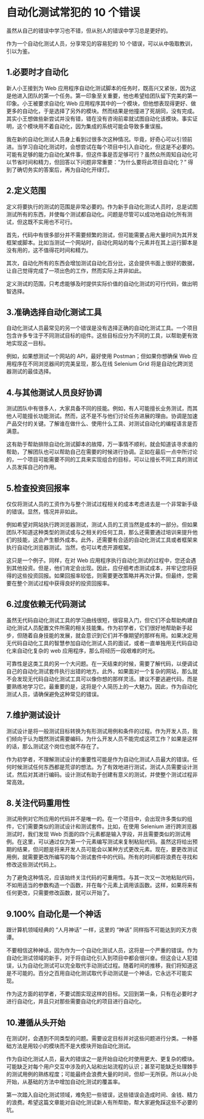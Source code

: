 # 自动化测试常犯的 10 个错误

虽然从自己的错误中学习也不错，但从别人的错误中学习总是更好的。

作为一个自动化测试人员，分享常见的容易犯的 10 个错误，可以从中吸取教训，引以为鉴。

## 1.必要时才自动化

新人小王接到为 Web 应用程序自动化测试脚本的任务时，既高兴又紧张，因为这是他进入团队的第一个任务。第一印象至关重要，他也希望给团队留下完美的第一印象。小王被要求自动化 Web 应用程序其中的一个模块，但他想表现得更好、做更多的自动化，于是选择了另外的模块。然而结果是他撞进了死胡同，没有完成。其实小王想做些新尝试并没有错，错在没有咨询前辈就试图自动化该模块。事实证明，这个模块用不着自动化，因为集成的系统可能会导致多重误报。

我在新的自动化测试人员身上看到过很多次这种情况。毕竟，好奇心可以引领前进。当学习自动化测试时，会想尝试在每个项目中引入自动化，但这是不必要的。可能有足够的能力自动化某件事，但这件事是否足够可行？虽然众所周知自动化可以节省时间和精力，但回答以下问题非常重要：“为什么要将此项目自动化？” 得到了确切务实的答案后，再为自动化开绿灯。

## 2.定义范围

定义将要执行的测试的范围是非常必要的。作为新手自动化测试人员时，总是试图测试所有的东西，并使每个测试都自动化。问题是尽管可以成功地自动化所有测试，但这既不实用也不可行。

首先，代码中有很多部分并不需要频繁的测试，但可能需要占用大量时间为其开发框架或脚本。比如当测试一个网站时，自动化网站的每个元素并在其上运行脚本是没有用的，这不值得花时间和精力。

其次，自动化所有的东西会增加测试自动化百分比，这会提供书面上很好的数据，让自己觉得完成了一项出色的工作，然而实际上并非如此。

定义测试的范围，只考虑能够及时提供实际价值的自动化测试的可行代码，做出明智选择。

## 3.准确选择自动化测试工具

自动化测试人员最常见的另一个错误是没有选择正确的自动化测试工具。一个项目包含许多专注于不同测试目标的组件。这些目标应分为不同的工具，以帮助更有效地实现这一目标。

例如，如果想测试一个网站的 API，最好使用 Postman；但如果你想确保 Web 应用程序在不同浏览器间的完美呈现，那么在线 Selenium Grid 将是自动化跨浏览器测试的最佳选择。

## 4.与其他测试人员良好协调

测试团队中有很多人，大家具备不同的技能。例如，有人可能擅长业务测试，而其他人可能擅长功能测试。然而，这不是不与他们讨论任务进展的理由。协调是加速产品交付的关键。了解谁在做什么、使用什么工具、对测试自动化的编程语言是否满意。

这有助于帮助排除自动化测试脚本的故障，万一事情不顺利，就会知道该寻求谁的帮助，了解团队也可以帮助自己在需要的时候进行协调。正如在最后一点中所讨论的，一个项目可能需要不同的工具来实现组合的目标，可以让擅长不同工具的测试人员发挥自己的作用。

## 5.检查投资回报率

仅仅将测试人员的工资作为与整个测试过程相关的成本考虑进去是一个非常新手级的错误。显然，情况并非如此。

例如希望对网站执行跨浏览器测试，测试人员的工资当然是成本的一部分。但如果团队不知道这种类型的测试或与之相关的任何工具，那么还需要通过培训来提升他们的技能，这会产生额外成本。此外，还需要有合适的自动化测试工具或者框架来执行自动化浏览器测试。当然，也可以考虑开源框架。

这只是一个例子。同样，在对 Web 应用程序执行自动化测试的过程中，您还会遇到其他投资。但是，他们肯定会出现。因此，应仔细考虑测试成本，并牢记您将获得的这些投资回报。如果回报率较低，则需要更改策略并再次计算。但最终，您需要在整个测试过程中获得良好的投资回报率。

## 6.过度依赖无代码测试

虽然无代码自动化测试工具的学习曲线很短，很容易入门，但它们不会帮助构建自动化测试人员配置文件所需的相关技能集。作为初学者，它们很好地帮助新手起步，但随着自身技能的发展，就会意识到它们并不像期望的那样有用。如果决定用无代码自动化工具的智慧参加自动化测试人员的面试，或者一直单独用无代码自动化来自动化复杂的 web 应用程序，那么将经历一段艰难的时光。

可靠性是这类工具的另一个大问题。在一天结束的时候，需要了解代码，以便调试自己的自动化测试套件执行出错的地方。此外，如果面对一个复杂的网站，那么就不会发现无代码自动化测试工具可以像你想的那样灵活。建议不要逃避代码，而是要熟练地学习它。最重要的是，这将是个人简历上的一大魅力。因此，作为自动化测试人员，请确保避免这种常见的错误。

## 7.维护测试设计

测试设计是将一般测试目标转换为有形测试用例和条件的过程。作为开发人员，我们倾向于认为既然测试需要编码，为什么开发人员不能完成这项工作？如果是这样的话，那么测试这个岗位也就不存在了。

作为初学者，不理解测试设计的重要性可能是作为自动化测试人员最大的错误。任何时候测试任何东西都是荒谬的想法。为了有效地进行测试，测试人员需要设计测试，然后对其进行编码。设计测试有助于创建有意义的测试，并使整个测试过程非常高效。

## 8.关注代码重用性

测试用例对它所应用的代码并不是唯一的。在一个项目中，会出现许多类似的组件，它们需要类似的测试设计和测试套件。比如，在使用 Selenium 进行跨浏览器测试时，我们发现 Web 页面的四个元素都是输入字段，并且需要类似的测试用例。在这里，可以通过仅为第一个元素编写测试来复制粘贴代码。虽然这将给出预期的结果，但问题是将来开发人员可能会以某种方式更改元素。现在，要更改测试用例，就需要更改所编写的每个测试套件中的代码。所有的时间都将浪费在寻找和修改这些测试代码上。

为了避免这种情况，应该始终关注代码的可重用性。与其一次又一次地粘贴代码，不如用适当的参数构造一个函数，并在每个元素上调用该函数。这样，如果将来有任何更改，只需要修改函数，就可以开始了。

## 9.100% 自动化是一个神话

跟计算机领域经典的 “人月神话” 一样，这里的 “神话” 同样指不可能达到的天方夜谭。

不要相信这种神话，因为作为一个自动化测试人员，这将是一个严重的错误。作为自动化测试领域的新手，对于将自动化引入到项目中都会很兴奋。但这会让人犯错误，认为自动化测试可以完全取代手动测试过程。随着时间的推移，我们将知道这是不可能的。百分之百用自动化测试取代手动测试是一个神话，它永远不可能实现。

作为这方面的初学者，不要试图实现这样的目标。又回到第一条，只有在必要时才进行自动化，并且只对那些需要自动化的项目进行自动化。

## 10.遵循从头开始

在测试时，会遇到不同类型的问题。需要设定目标并对这些问题进行分类。一种基础方法是用较小的模块而不是大模块开始自动化测试。

作为自动化测试人员，最大的错误之一是开始自动化时使用更大、更复杂的模块。可能缺乏对每个用户交互中涉及的入站和出站流程的认识；甚至可能缺乏处理棘手的测试用例的熟练程度；可能最终会浪费大量的时间，但却一无所获。所以从小处开始，从基础的方法中增加自动化测试的覆盖率。

第一次踏入自动化测试领域，难免犯一些错误，这些错误会造成时间、金钱、精力的浪费。希望这篇文章能对自动化测试新人有所帮助，帮大家避免踩这些不必要的坑。
